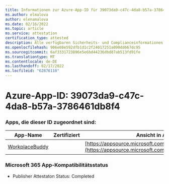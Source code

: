 ```yaml
---
title: Informationen zur Azure-App-ID für 39073da9-c47c-4da8-b57a-3786461db8f4
ms.author: elmalova
author: elenamalova
ms.date: 02/16/2022
ms.topic: article
ms.service: attestation
certification_type: attested
description: Alle verfügbaren Sicherheits- und Complianceinformationen für 39073da9-c47c-4da8-b57a-3786461db8f4.
ms.openlocfilehash: 906e08e592dfb1d1c2f24017251a090dd667dc95
ms.sourcegitcommit: 6af3331723896e5e6bd44236dbd87ab513fd91fe
ms.translationtype: MT
ms.contentlocale: de-DE
ms.lasthandoff: 02/17/2022
ms.locfileid: "62876110"
---
```

# <a name="azure-app-id-39073da9-c47c-4da8-b57a-3786461db8f4"></a>Azure-App-ID: 39073da9-c47c-4da8-b57a-3786461db8f4


### <a name="apps-associated-with-this-id"></a>Apps, die dieser ID zugeordnet sind:
| **App-Name** | **Zertifiziert** | **Ansicht in AppSource** |
|--------------|---------------|-----------------------|
| [WorkplaceBuddy](https://docs.microsoft.com/microsoft-365-app-certification/forward/WA200001238) |  | [https://appsource.microsoft.com/product/office/WA200001238](https://appsource.microsoft.com/product/office/WA200001238) |

### <a name="microsoft-365-app-compliance-status"></a>Microsoft 365 App-Kompatibilitätsstatus
- Publisher Attestaton Status: Completed
